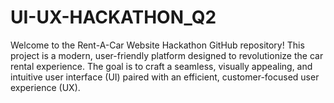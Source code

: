 # UI-UX-HACKATHON_Q2
Welcome to the Rent-A-Car Website Hackathon GitHub repository! This project is a modern, user-friendly platform designed to revolutionize the car rental experience. The goal is to craft a seamless, visually appealing, and intuitive user interface (UI) paired with an efficient, customer-focused user experience (UX).
